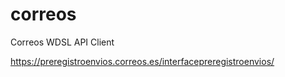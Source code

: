 # correos
Correos WDSL API Client

https://preregistroenvios.correos.es/interfacepreregistroenvios/
